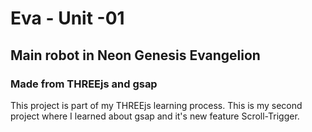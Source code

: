 # Eva - Unit -01
## Main robot in Neon Genesis Evangelion 
### Made from THREEjs and gsap 
This project is part of my THREEjs learning process.
This is my second project where I learned about gsap and it's new feature Scroll-Trigger.
